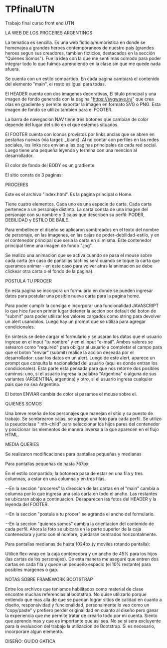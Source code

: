 # TPfinalUTN
Trabajo final curso front end UTN

LA WEB DE LOS PROCERES ARGENTINOS

La tematica es sencilla. Es una web ficticia/humoristica en donde se homenajea a grandes heroes contemporaneos de nuestro país (grandes heroes segun sus creadores, tambien ficticios, destacados en la sección "Quienes Somos"). Fue la idea con la que me sentí mas comodo para poder integrar todo lo que fuimos aprendiendo en la clase sin que me quede nada afuera.

Se cuenta con un estilo compartido. En cada pagina cambiará el contenido del elemento "main", el resto es igual para todas.

El HEADER cuenta con dos imagenes decorativas, El titulo principal y una imagen de fondo generada con la pagina "https://svgwave.in/" que crea olas en gradiente y permite exportar la imagen en formato SVG o PNG. Esta imagen de fondo se utilizo tambien para el FOOTER.

La barra de navegacion NAV tiene tres botones que cambian de color depende del lugar del sitio en el que estemos situados.

El FOOTER cuenta con iconos provistos por links anclas que se abren en pestañas nuevas (via target: _blank). Al no contar con perfiles en las redes sociales, los links nos envian a las paginas principales de cada red social.
Luego tiene una pequeña leyenda y termina con una mencion al desarrollador.

El color de fondo del BODY es un gradiente.



El sitio consta de 3 paginas:


PROCERES

Este es el archivo "index.html". Es la pagina principal o Home.

Tiene cuatro elementos. Cada uno es una especie de carta. Cada carta pertenece a un personaje distinto.
La carta consta de una imagen del personaje con su nombre y 3 cajas que describen su perfil: PODER, DEBILIDAD y ESTILO DE BAILE.

Para embellecer el diseño se aplicaron sombreados en el texto del nombre de personaje, en las imagenes, en las cajas de poder-debilidad-estilo, y en el contenedor principal que seria la carta en si misma.
Este contenedor principal tiene una imagen de fondo ".jpg".

Se realizo una animacion que se activa cuando se pasa el mouse sobre cada carta (en caso de pantallas tactiles será cuando se toque la carta que queramos animar - en este caso para volver atras la animacion se debe clickear otra carta o el fondo de la pagina).


POSTULA TU PROCER

En esta pagina se incorpora un formulario en donde se pueden ingresar datos para postular una posible nueva carta para la pagina home.

Para poder cumplir la consiga e incorporar una funcionalidad JAVASCRIPT lo que hice fue en primer lugar detener la accion por default del boton de "submit" para poder utilizar los valores cargados como string para devolver un alert usandolos. Luego hay un prompt que se utiliza para agregar condicionales.

En sintesis se debe cargar el formulario y se usaran los datos que el usuario ingrese en el input "tu nombre" y en el input "e-mail".
Ambos valores se setearon como "required" para obligar al usuario a completar el campo para que el boton "enviar" (submit) realice la accion deseada por el desarrollador: usar los datos en un alert.
Luego de este alert, aparece un prompt que consulta la nacionalidad del usuario (aqui es donde entran los condicionales). Esta parte esta pensada para que nos retorne dos posibles caminos: uno, si el usuario ingresa la palabra "Argentina" o alguna de sus variantes (ARGENTINA, argentina) y otro, si el usuario ingresa cualquier pais que no sea Argentina.

El boton ENVIAR cambia de color si pasamos el mouse sobre el.


QUIENES SOMOS

Una breve reseña de los personajes que manejan el sitio y su puesto de trabajo.
Se sombrearon cajas, se agrego una foto para cada perfil.
Se utilizo la pseudoclase ":nth-child" para seleccionar los hijos pares del contenedor y posicionar los elementos de manera inversa a la que aparecen en el flujo HTML.


MEDIA QUERIES

Se realizaron modificaciones para pantallas pequeñas y medianas



Para pantallas pequeñas de hasta 767px:

En el estilo compartido; la botonera pasa de estar en una fila y tres columnas, a estar en una columna y en tres filas.
	
--En la seccion "proceres" la direccion de las cartas en el "main" cambia a columna por lo que ingresa una sola carta en todo el ancho. Las restantes se ubicaran abajo a continuacion.
Desaparecen las fotos del HEADER y la leyenda del FOOTER.

--En la seccion "postula a tu procer" se agranda el ancho del formulario.

--En la seccion "quienes somos" cambia la orientacion del contenido de cada perfil. Ahora la foto se ubicara en la parte superior de la caja contenedora y junto con el nombre, quedaran centrados horizontalmente.



Para pantallas medianas de hasta 1024px (y moviles rotando pantalla):

Utilicé flex-wrap en la caja contenedora y un ancho de 45% para los hijos (las cartas de los personajes). De esta manera me aseguré que entren dos cartas en cada fila y quede un pequeño espacio (el 10% restante) para posibles margenes o gap.
  
 
  
  
NOTAS SOBRE FRAMEWORK BOOTSTRAP

Entre los archivos que teniamos habilitados como material de clase encontre muchas referencias al bootstrap.
No quise utilizarlo porque entiendo que mas alla de que
se puedan lograr sitios de calidad en cuanto a diseño, responsividad y funcionalidad, personalmente lo veo como un "copy/paste" y
prefiero perder originalidad en cuanto al diseño pero ganar la experiencia que me permite tratar de crearlo todo por mi cuenta. Siento que
aprendo mas y que es importante que asi sea. No se si sera excluyente para la evaluacion del trabajo la utilizacion de Bootstrap. Si es necesario, incorporare algun elemento.



DISEÑO: GUIDO GATICA
